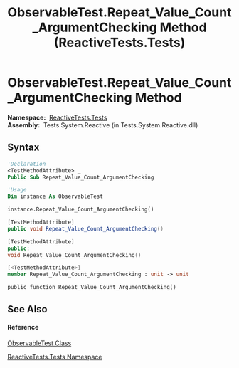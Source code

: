 ﻿---
title: ObservableTest.Repeat_Value_Count_ArgumentChecking Method  (ReactiveTests.Tests)
TOCTitle: Repeat_Value_Count_ArgumentChecking Method
ms:assetid: M:ReactiveTests.Tests.ObservableTest.Repeat_Value_Count_ArgumentChecking
ms:mtpsurl: https://msdn.microsoft.com/en-us/library/reactivetests.tests.observabletest.repeat_value_count_argumentchecking(v=VS.103)
ms:contentKeyID: 36619617
ms.date: 06/28/2011
mtps_version: v=VS.103
f1_keywords:
- ReactiveTests.Tests.ObservableTest.Repeat_Value_Count_ArgumentChecking
dev_langs:
- CSharp
- JScript
- VB
- FSharp
- c++
---

# ObservableTest.Repeat\_Value\_Count\_ArgumentChecking Method

**Namespace:**  [ReactiveTests.Tests](hh289046\(v=vs.103\).md)  
**Assembly:**  Tests.System.Reactive (in Tests.System.Reactive.dll)

## Syntax

``` vb
'Declaration
<TestMethodAttribute> _
Public Sub Repeat_Value_Count_ArgumentChecking
```

``` vb
'Usage
Dim instance As ObservableTest

instance.Repeat_Value_Count_ArgumentChecking()
```

``` csharp
[TestMethodAttribute]
public void Repeat_Value_Count_ArgumentChecking()
```

``` c++
[TestMethodAttribute]
public:
void Repeat_Value_Count_ArgumentChecking()
```

``` fsharp
[<TestMethodAttribute>]
member Repeat_Value_Count_ArgumentChecking : unit -> unit 
```

``` jscript
public function Repeat_Value_Count_ArgumentChecking()
```

## See Also

#### Reference

[ObservableTest Class](hh288687\(v=vs.103\).md)

[ReactiveTests.Tests Namespace](hh289046\(v=vs.103\).md)

